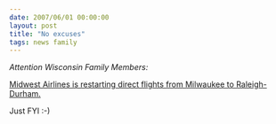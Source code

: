```yaml
---
date: 2007/06/01 00:00:00
layout: post
title: "No excuses"
tags: news family
---
```


_Attention Wisconsin Family Members:_

[Midwest Airlines is restarting direct flights from Milwaukee to Raleigh-Durham.](http://www.newsobserver.com/news/story/587741.html) 

Just FYI :-)
